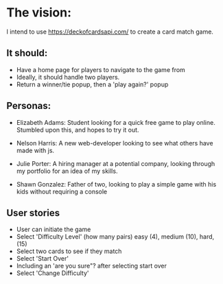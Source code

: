 # The vision:

I intend to use https://deckofcardsapi.com/ to create a card match game.
## It should: 
- Have a home page for players to navigate to the game from
- Ideally, it should handle two players.
- Return a winner/tie popup, then a 'play again?' popup


## Personas:

- Elizabeth Adams:
Student looking for a quick free game to play online. Stumbled upon this, and hopes to try it out.

- Nelson Harris:
A new web-developer looking to see what others have made with js.

- Julie Porter:
A hiring manager at a potential company, looking through my portfolio for an idea of my skills.

- Shawn Gonzalez:
Father of two, looking to play a simple game with his kids without requiring a console

## User stories
- User can initiate the game
- Select 'Difficulty Level' (how many pairs) easy (4), medium (10), hard, (15)
- Select two cards to see if they match
- Select 'Start Over'
- Including an 'are you sure"? after selecting start over
- Select 'Change Difficulty'
